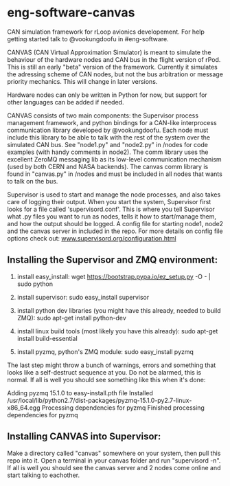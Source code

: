 # eng-software-canvas
CAN simulation framework for rLoop avionics developement.
For help getting started talk to @vookungdoofu in #eng-software.


CANVAS (CAN Virtual Approximation Simulator) is meant to simulate the behaviour of the hardware nodes and CAN bus in the flight version of rPod. This is still an early "beta" version of the framework. Currently it simulates the adressing scheme of CAN nodes, but not the bus arbitration or message priority mechanics. This will change in later versions.


Hardware nodes can only be written in Python for now, but support for other languages can be added if needed.


CANVAS consists of two main components: the Supervisor process management framework, and python bindings for a CAN-like interprocess communication library developed by @vookungdoofu. Each node must include this library to be able to talk with the rest of the system over the simulated CAN bus. See "node1.py" and "node2.py" in /nodes for code examples (with handy comments in node2). The comm library uses the excellent ZeroMQ messaging lib as its low-level communication mechanism (used by both CERN and NASA backends). The canvas comm library is found in "canvas.py" in /nodes and must be included in all nodes that wants to talk on the bus. 

Supervisor is used to start and manage the node processes, and also takes care of logging their output. When you start the system, Supervisor first looks for a file called 'supervisord.conf'. This is where you tell Supervisor what .py files you want to run as nodes, tells it how to start/manage them, and how the output should be logged. A config file for starting node1, node2 and the canvas server in included in the repo. For more details on config file options check out: www.supervisord.org/configuration.html


## Installing the Supervisor and ZMQ environment:

1. install easy_install:
wget https://bootstrap.pypa.io/ez_setup.py -O - | sudo python

2. install supervisor:
sudo easy_install supervisor

3. install python dev libraries (you might have this already, needed to build ZMQ):
sudo apt-get install python-dev

4. install linux build tools (most likely you have this already):
sudo apt-get install build-essential

5. install pyzmq, python's ZMQ module:
sudo easy_install pyzmq

The last step might throw a bunch of warnings, errors and something that looks like a self-destruct sequence at you. Do not be alarmed, this is normal.
If all is well you should see something like this when it's done:

Adding pyzmq 15.1.0 to easy-install.pth file
Installed /usr/local/lib/python2.7/dist-packages/pyzmq-15.1.0-py2.7-linux-x86_64.egg
Processing dependencies for pyzmq
Finished processing dependencies for pyzmq

## Installing CANVAS into Supervisor:

Make a directory called "canvas" somewhere on your system, then pull this repo into it. Open a terminal in your canvas folder and run "supervisord -n". If all is well you should see the canvas server and 2 nodes come online and start talking to eachother. 
